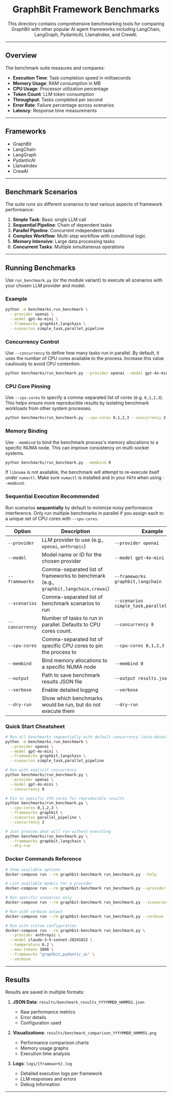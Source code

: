 <div align="center">

# GraphBit Framework Benchmarks

<p>
    This directory contains comprehensive benchmarking tools for comparing GraphBit with other popular AI agent frameworks including LangChain, LangGraph, PydanticAI, LlamaIndex, and CrewAI.
</p>

</div>

---

## Overview

The benchmark suite measures and compares:
- **Execution Time**: Task completion speed in milliseconds
- **Memory Usage**: RAM consumption in MB
- **CPU Usage**: Processor utilization percentage  
- **Token Count**: LLM token consumption
- **Throughput**: Tasks completed per second
- **Error Rate**: Failure percentage across scenarios
- **Latency**: Response time measurements

---

## Frameworks

- GraphBit
- LangChain
- LangGraph
- PydanticAI
- LlamaIndex
- CrewAI

---

## Benchmark Scenarios

The suite runs six different scenarios to test various aspects of framework performance:

1. **Simple Task**: Basic single LLM call
2. **Sequential Pipeline**: Chain of dependent tasks
3. **Parallel Pipeline**: Concurrent independent tasks
4. **Complex Workflow**: Multi-step workflow with conditional logic
5. **Memory Intensive**: Large data processing tasks
6. **Concurrent Tasks**: Multiple simultaneous operations

---

## Running Benchmarks

Use `run_benchmark.py` (or the module variant) to execute all scenarios with your chosen LLM provider and model.

### Example

```bash
python -m benchmarks.run_benchmark \
  --provider openai \
  --model gpt-4o-mini \
  --frameworks graphbit,langchain \
  --scenarios simple_task,parallel_pipeline
```

### Concurrency Control

Use `--concurrency` to define how many tasks run in parallel.
By default, it uses the number of CPU cores available to the process.
Increase this value cautiously to avoid CPU contention.

```bash
python benchmarks/run_benchmark.py --provider openai --model gpt-4o-mini --concurrency 8
```

### CPU Core Pinning

Use `--cpu-cores` to specify a comma-separated list of cores (e.g. `0,1,2,3`).
This helps ensure more reproducible results by isolating benchmark workloads from other system processes.

```bash
python benchmarks/run_benchmark.py --cpu-cores 0,1,2,3 --concurrency 2
```

### Memory Binding

Use `--membind` to bind the benchmark process's memory allocations to a specific
NUMA node. This can improve consistency on multi-socket systems.

```bash
python benchmarks/run_benchmark.py --membind 0
```

If `libnuma` is not available, the benchmark will attempt to re-execute itself
under `numactl`. Make sure `numactl` is installed and in your `PATH` when using
`--membind`.

### Sequential Execution Recommended

Run scenarios **sequentially** by default to minimize noisy performance interference.
Only run multiple benchmarks in parallel if you assign each to a unique set of CPU cores with `--cpu-cores`.

| Option          | Description                                                                         | Example                                     |
| --------------- | ----------------------------------------------------------------------------------- | ------------------------------------------- |
| `--provider`    | LLM provider to use (e.g., `openai`, `anthropic`)                                   | `--provider openai`                         |
| `--model`       | Model name or ID for the chosen provider                                            | `--model gpt-4o-mini`                       |
| `--frameworks`  | Comma-separated list of frameworks to benchmark (e.g., `graphbit,langchain,crewai`) | `--frameworks graphbit,langchain`           |
| `--scenarios`   | Comma-separated list of benchmark scenarios to run                                  | `--scenarios simple_task,parallel_pipeline` |
| `--concurrency` | Number of tasks to run in parallel. Defaults to CPU cores count.                    | `--concurrency 8`                           |
| `--cpu-cores`   | Comma-separated list of specific CPU cores to pin the process to                    | `--cpu-cores 0,1,2,3`                       |
| `--membind`     | Bind memory allocations to a specific NUMA node                   | `--membind 0`                               |
| `--output`      | Path to save benchmark results JSON file                                            | `--output results.json`                     |
| `--verbose`     | Enable detailed logging                                                             | `--verbose`                                 |
| `--dry-run`     | Show which benchmarks would be run, but do not execute them                         | `--dry-run`                                 |


### Quick Start Cheatsheet

```bash
# Run all benchmarks sequentially with default concurrency (auto-detects CPU cores)
python -m benchmarks.run_benchmark \
  --provider openai \
  --model gpt-4o-mini \
  --frameworks graphbit,langchain \
  --scenarios simple_task,parallel_pipeline

# Run with explicit concurrency
python benchmarks/run_benchmark.py \
  --provider openai \
  --model gpt-4o-mini \
  --concurrency 8

# Pin to specific CPU cores for reproducible results
python benchmarks/run_benchmark.py \
  --cpu-cores 0,1,2,3 \
  --frameworks graphbit \
  --scenarios parallel_pipeline \
  --concurrency 2

# Just preview what will run without executing
python benchmarks/run_benchmark.py \
  --frameworks graphbit,langchain \
  --dry-run
```

### Docker Commands Reference

```bash
# Show available options
docker-compose run --rm graphbit-benchmark run_benchmark.py --help

# List available models for a provider
docker-compose run --rm graphbit-benchmark run_benchmark.py --provider openai --list-models

# Run specific scenarios only
docker-compose run --rm graphbit-benchmark run_benchmark.py --scenarios "simple_task,parallel_pipeline"

# Run with verbose output
docker-compose run --rm graphbit-benchmark run_benchmark.py --verbose

# Run with custom configuration
docker-compose run --rm graphbit-benchmark run_benchmark.py \
  --provider anthropic \
  --model claude-3-5-sonnet-20241022 \
  --temperature 0.2 \
  --max-tokens 1000 \
  --frameworks "graphbit,pydantic_ai" \
  --verbose
```

---

## Results

Results are saved in multiple formats:

1. **JSON Data**: `results/benchmark_results_YYYYMMDD_HHMMSS.json`
   - Raw performance metrics
   - Error details
   - Configuration used

2. **Visualizations**: `results/benchmark_comparison_YYYYMMDD_HHMMSS.png`
   - Performance comparison charts
   - Memory usage graphs
   - Execution time analysis

3. **Logs**: `logs/{framework}.log`
   - Detailed execution logs per framework
   - LLM responses and errors
   - Debug information

---
